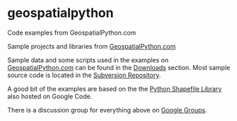 # geospatialpython
Code examples from GeospatialPython.com

Sample projects and libraries from [GeospatialPython.com](http://www.GeospatialPython.com)

Sample data and some scripts used in the examples on [GeospatialPython.com](http://www.GeospatialPython.com) can be found in the [Downloads](http://code.google.com/p/geospatialpython/downloads/list) section.  Most sample source code is located in the [Subversion Repository](http://code.google.com/p/geospatialpython/source/browse/#svn%2Ftrunk).

A good bit of the examples are based on the the [Python Shapefile Library](http://code.google.com/p/pyshp/) also hosted on Google Code.

There is a discussion group for everything above on [Google Groups](http://groups.google.com/group/geospatialpython).
